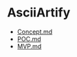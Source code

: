 # AsciiArtify
 
- [Concept.md](https://github.com/i-stanko/AsciiArtify/blob/main/doc/Concept.md)
- [POC.md](https://github.com/i-stanko/AsciiArtify/blob/main/doc/POC.md)
- [MVP.md](https://github.com/i-stanko/AsciiArtify/blob/main/doc/MVP.md)
